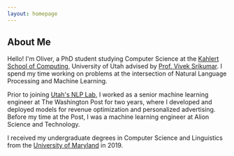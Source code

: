 ```yaml
---
layout: homepage
---
```


## About Me

Hello! I'm Oliver, a PhD student studying Computer Science at the [Kahlert School of Computing](http://www.cs.utah.edu/), University of Utah advised by [Prof. Vivek Srikumar](https://svivek.com/). I spend my time working on problems at the intersection of Natural Language Processing and Machine Learning.

Prior to joining [Utah's NLP Lab](https://nlp.cs.utah.edu/), I worked as a senior machine learning engineer at The Washington Post for two years, where I developed and deployed models for revenue optimization and personalized advertising. Before my time at the Post, I was a machine learning engineer at Alion Science and Technology.

I received my undergraduate degrees in Computer Science and Linguistics from the [University of Maryland](https://umd.edu/) in 2019.

<!-- ## Research Interests

In my research, I want to explore sustainable and efficient alternatives to current NLP modeling methods, without compromising on quality. The current generation of large language models seem to constantly be growing (GPT-4 is [rumored to have ~1.8 trillion parameters](https://the-decoder.com/gpt-4-architecture-datasets-costs-and-more-leaked/)), and, as a result:

1. The compute energy required to train/operate these models continues to grow, raising questions about whether these models justify their environmental footprint.
2. The GPU hardware required is inaccessible for most, even including many researchers in well funded labs. This makes it ever more difficult to research and understand how these models work.
3. Often, these massive models are more than a given problem requires. For many problems, smaller models achieve comparable results for a fraction the parameters.

I'm working on methods that can achieve NLP results comparable to the current state-of-the-art without trillions of parameters and inaccesible hardware demands. -->

<!-- ## News

- **[Feb. 2020]** Our paper about incremental learning is accepted to CVPR 2020.
- **[Feb. 2020]** We will host the ACM Multimedia Asia 2020 conference in Singapore!
- **[Sept. 2019]** Our paper about few-shot learning is accepted to NeurIPS 2019.
- **[Mar. 2019]** Our paper about few-shot learning is accepted to CVPR 2019.

{% include_relative _includes/publications.md %}

{% include_relative _includes/services.md %} -->
